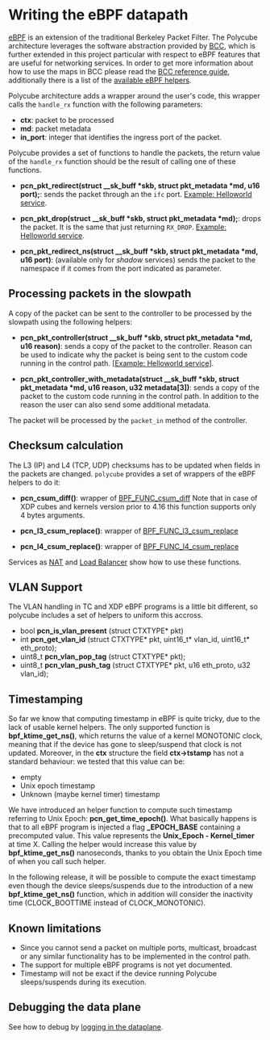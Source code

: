 # Writing the eBPF datapath


[eBPF](http://cilium.readthedocs.io/en/latest/bpf/>) is an extension of the traditional Berkeley Packet Filter.
The Polycube architecture leverages the software abstraction provided by [BCC](https://github.com/iovisor/bcc/), which is further extended in this project particular with respect to eBPF features that are useful for networking services.
In order to get more information about how to use the maps in BCC please read the [BCC reference guide](https://github.com/iovisor/bcc/blob/master/docs/reference_guide.md), additionally there is a list of the [available eBPF helpers](https://github.com/iovisor/bcc/blob/master/docs/kernel-versions.md).

Polycube architecture adds a wrapper around the user's code, this wrapper calls the ``handle_rx`` function with the following parameters:

- **ctx**: packet to be processed
- **md**: packet metadata
- **in_port**: integer that identifies the ingress port of the packet.

Polycube provides a set of functions to handle the packets, the return value of the ``handle_rx`` function should be the result of calling one of these functions.

- **pcn_pkt_redirect(struct __sk_buff *skb, struct pkt_metadata *md, u16 port);**: sends the packet through an the ``ifc`` port. [Example: Helloworld service](https://github.com/polycube-network/polycube/blob/master/src/services/pcn-helloworld/src/Helloworld_dp_ingress.c#L96).

- **pcn_pkt_drop(struct __sk_buff *skb, struct pkt_metadata *md);**: drops the packet. It is the same that just returning `RX_DROP`. [Example: Helloworld service](https://github.com/polycube-network/polycube/blob/master/src/services/pcn-helloworld/src/Helloworld_dp_ingress.c#L80).

- **pcn_pkt_redirect_ns(struct __sk_buff *skb, struct pkt_metadata *md, u16 port)**: (available only for *shadow* services) sends the packet to the namespace if it comes from the port indicated as parameter.



## Processing packets in the slowpath


A copy of the packet can be sent to the controller to be processed by the slowpath using the following helpers:

- **pcn_pkt_controller(struct __sk_buff *skb, struct pkt_metadata *md, u16 reason)**: sends a copy of the packet to the controller. Reason can be used to indicate why the packet is being sent to the custom code running in the control path.
[[Example: Helloworld service](https://github.com/polycube-network/polycube/blob/master/src/services/pcn-helloworld/src/Helloworld_dp_ingress.c#L79)].

- **pcn_pkt_controller_with_metadata(struct __sk_buff *skb, struct pkt_metadata *md, u16 reason, u32 metadata[3])**: sends a copy of the packet to the custom code running in the control path. In addition to the reason the user can also send some additional metadata.
 
The packet will be processed by the ``packet_in`` method of the controller.

## Checksum calculation


The L3 (IP) and L4 (TCP, UDP) checksums has to be updated when fields in the packets are changed.
``polycube`` provides a set of wrappers of the eBPF helpers to do it:

- **pcn_csum_diff()**: wrapper of [BPF_FUNC_csum_diff](https://git.kernel.org/pub/scm/linux/kernel/git/torvalds/linux.git/commit/?id=7d672345ed295b1356a5d9f7111da1d1d7d65867)
Note that in case of XDP cubes and kernels version prior to 4.16 this function supports only 4 bytes arguments.

- **pcn_l3_csum_replace()**: wrapper of [BPF_FUNC_l3_csum_replace](https://git.kernel.org/cgit/linux/kernel/git/torvalds/linux.git/commit/?id=91bc4822c3d61b9bb7ef66d3b77948a4f9177954)

- **pcn_l4_csum_replace()**: wrapper of [BPF_FUNC_l4_csum_replace](https://git.kernel.org/cgit/linux/kernel/git/torvalds/linux.git/commit/?id=91bc4822c3d61b9bb7ef66d3b77948a4f9177954)

Services as [NAT](https://github.com/polycube-network/polycube/blob/master/src/services/pcn-nat/src/Nat_dp.c) and [Load Balancer](https://github.com/polycube-network/polycube/blob/master/src/services/pcn-loadbalancer-rp/src/Lbrp_dp.c) show how to use these functions.

## VLAN Support


The VLAN handling in TC and XDP eBPF programs is a little bit different, so polycube includes a set of helpers to uniform this accross.

- bool **pcn_is_vlan_present** (struct CTXTYPE* pkt)
- int **pcn_get_vlan_id** (struct CTXTYPE* pkt, uint16_t* vlan_id, uint16_t* eth_proto);
- uint8_t **pcn_vlan_pop_tag** (struct CTXTYPE* pkt);
- uint8_t **pcn_vlan_push_tag** (struct CTXTYPE* pkt, u16 eth_proto, u32 vlan_id);

## Timestamping


So far we know that computing timestamp in eBPF is quite tricky, due to the lack of usable kernel helpers.
The only supported function is **bpf_ktime_get_ns()**, which returns the value of a kernel MONOTONIC clock, meaning that
if the device has gone to sleep/suspend that clock is not updated. Moreover, in the **ctx** structure the field **ctx->tstamp**
has not a standard behaviour: we tested that this value can be:

- empty
- Unix epoch timestamp
- Unknown (maybe kernel timer) timestamp

We have introduced an helper function to compute such timestamp referring to Unix Epoch: **pcn_get_time_epoch()**.
What basically happens is that to all eBPF program is injected a flag **_EPOCH_BASE** containing a precomputed value. This value
represents the **Unix_Epoch - Kernel_timer** at time X. Calling the helper would increase this value by **bpf_ktime_get_ns()**
nanoseconds, thanks to you obtain the Unix Epoch time of when you call such helper.

In the following release, it will be possible to compute the exact timestamp even though the device sleeps/suspends due to
the introduction of a new **bpf_ktime_get_ns()** function, which in addition will consider the inactivity time (CLOCK_BOOTTIME instead of CLOCK_MONOTONIC).

## Known limitations

- Since you cannot send a packet on multiple ports, multicast, broadcast or any similar functionality has to be implemented in the control path.
- The support for multiple eBPF programs is not yet documented.
- Timestamp will not be exact if the device running Polycube sleeps/suspends during its execution.


## Debugging the data plane

See how to debug by [logging in the dataplane](./debugging.md#logging-the-ebpf-data-plane).

